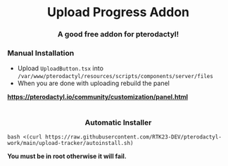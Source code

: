 

<h1 align="center">Upload Progress Addon</h1>
<h3 align="center">A good free addon for pterodactyl!</h3>

<h3 align="left">Manual Installation</h3>

- Upload `UploadButton.tsx` into `/var/www/pterodactyl/resources/scripts/components/server/files`
- When you are done with uploading rebuild the panel

**https://pterodactyl.io/community/customization/panel.html**




<h1 align="center"></h1>

<h3 align="center">Automatic Installer</h3>

`bash <(curl https://raw.githubusercontent.com/RTK23-DEV/pterodactyl-work/main/upload-tracker/autoinstall.sh)`


**You must be in root otherwise it will fail.**
